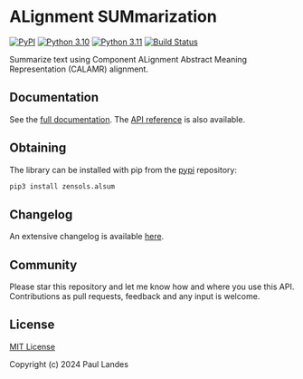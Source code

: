 # ALignment SUMmarization

[![PyPI][pypi-badge]][pypi-link]
[![Python 3.10][python3100-badge]][python3100-link]
[![Python 3.11][python311-badge]][python311-link]
[![Build Status][build-badge]][build-link]

Summarize text using Component ALignment Abstract Meaning Representation (CALAMR) alignment.


## Documentation

See the [full documentation](https://plandes.github.io/alsum/index.html).
The [API reference](https://plandes.github.io/alsum/api.html) is also
available.


## Obtaining

The library can be installed with pip from the [pypi] repository:
```bash
pip3 install zensols.alsum
```


## Changelog

An extensive changelog is available [here](CHANGELOG.md).


## Community

Please star this repository and let me know how and where you use this API.
Contributions as pull requests, feedback and any input is welcome.


## License

[MIT License](LICENSE.md)

Copyright (c) 2024 Paul Landes


<!-- links -->
[pypi]: https://pypi.org/project/zensols.alsum/
[pypi-link]: https://pypi.python.org/pypi/zensols.alsum
[pypi-badge]: https://img.shields.io/pypi/v/zensols.alsum.svg
[python3100-badge]: https://img.shields.io/badge/python-3.10-blue.svg
[python3100-link]: https://www.python.org/downloads/release/python-3100
[python311-badge]: https://img.shields.io/badge/python-3.11-blue.svg
[python311-link]: https://www.python.org/downloads/release/python-3110
[build-badge]: https://github.com/plandes/alsum/workflows/CI/badge.svg
[build-link]: https://github.com/plandes/alsum/actions
